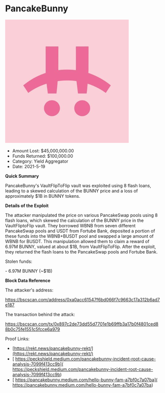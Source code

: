 # PancakeBunny
![PancakeBunny](/rektimages/PancakeBunny.png)
- Amount Lost: $45,000,000.00
- Funds Returned: $100,000.00
- Category: Yield Aggregator
- Date: 2021-5-19

**Quick Summary**

PancakeBunny's VaultFlipToFlip vault was exploited using 8 flash loans, leading to a skewed calculation of the BUNNY price and a loss of approximately $1B in BUNNY tokens.

  


 **Details of the Exploit**

The attacker manipulated the price on various PancakeSwap pools using 8 flash loans, which skewed the calculation of the BUNNY price in the VaultFliptoFlip vault. They borrowed WBNB from seven different PancakeSwap pools and USDT from Fortube Bank, deposited a portion of these funds into the WBNB+BUSDT pool and swapped a large amount of WBNB for BUSDT. This manipulation allowed them to claim a reward of 6.97M BUNNY, valued at about $1B, from VaultFlipToFlip. After the exploit, they returned the flash loans to the PancakeSwap pools and Fortube Bank.

  


Stolen funds:

\- 6.97M BUNNY (~$1B)

  


 **Block Data Reference**

The attacker's address:

https://bscscan.com/address/0xa0acc61547f6bd066f7c9663c17a312b6ad7e187

The transaction behind the attack:

https://bscscan.com/tx/0x897c2de73dd55d7701e1b69ffb3a17b0f4801ced88b0c75fe1551c5fcce6a979


Proof Links:
- [https://rekt.news/pancakebunny-rekt/](https://rekt.news/pancakebunny-rekt/)
- [ https://peckshield.medium.com/pancakebunny-incident-root-cause-analysis-7099f413cc9b]( https://peckshield.medium.com/pancakebunny-incident-root-cause-analysis-7099f413cc9b)
- [ https://pancakebunny.medium.com/hello-bunny-fam-a7bf0c7a07ba]( https://pancakebunny.medium.com/hello-bunny-fam-a7bf0c7a07ba)


